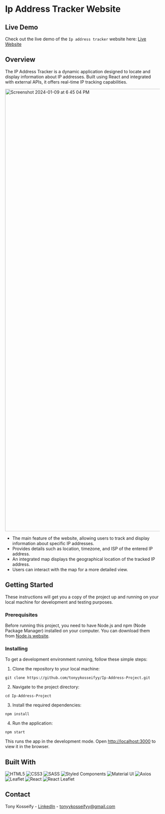 # Ip Address Tracker Website

## Live Demo

Check out the live demo of the `Ip address tracker` website here: [Live Website](https://ip-address-project-85ce4.web.app/)

## Overview

The IP Address Tracker is a dynamic application designed to locate and display information about IP addresses. Built using React and integrated with external APIs, it offers real-time IP tracking capabilities.





<img width="1440" alt="Screenshot 2024-01-09 at 6 45 04 PM" src="https://github.com/tonyykosseifyy/Ip-Address-Project/assets/68602228/cea7f00d-b58b-4c97-b79b-c26ee5271a9e">

- The main feature of the website, allowing users to track and display information about specific IP addresses.
- Provides details such as location, timezone, and ISP of the entered IP address.
- An integrated map displays the geographical location of the tracked IP address.
- Users can interact with the map for a more detailed view.


## Getting Started

These instructions will get you a copy of the project up and running on your local machine for development and testing purposes.

### Prerequisites 

Before running this project, you need to have Node.js and npm (Node Package Manager) installed on your computer. You can download them from [Node.js website](https://nodejs.org/).

### Installing

To get a development environment running, follow these simple steps:


1. Clone the repository to your local machine:
```
git clone https://github.com/tonyykosseifyy/Ip-Address-Project.git
```

2. Navigate to the project directory:

```
cd Ip-Address-Project
```

3. Install the required dependencies:
```
npm install
```

4. Run the application:
```
npm start
```

This runs the app in the development mode. Open [http://localhost:3000](http://localhost:3000) to view it in the browser.


## Built With

![HTML5](https://img.shields.io/badge/html5-%23E34F26.svg?style=for-the-badge&logo=html5&logoColor=white)
![CSS3](https://img.shields.io/badge/css3-%231572B6.svg?style=for-the-badge&logo=css3&logoColor=white)
![SASS](https://img.shields.io/badge/SASS-hotpink.svg?style=for-the-badge&logo=SASS&logoColor=white)
![Styled Components](https://img.shields.io/badge/styled--components-DB7093?style=for-the-badge&logo=styled-components&logoColor=white)
![Material UI](https://img.shields.io/badge/Material--UI-0081CB.svg?style=for-the-badge&logo=material-ui&logoColor=white)
![Axios](https://img.shields.io/badge/Axios-%231572B6.svg?style=for-the-badge&logo=axios&logoColor=white)
![Leaflet](https://img.shields.io/badge/Leaflet-%231EBF00.svg?style=for-the-badge&logo=leaflet&logoColor=white)
![React](https://img.shields.io/badge/React-%2320232a.svg?style=for-the-badge&logo=react&logoColor=%2361DAFB)
![React Leaflet](https://img.shields.io/badge/React_Leaflet-%2320232a.svg?style=for-the-badge&logo=react-leaflet&logoColor=white)


## Contact

Tony Kosseify - <a href="https://www.linkedin.com/in/tonyykosseifyy" target="_blank">LinkedIn</a> - tonyykosseifyy@gmail.com
